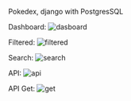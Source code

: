Pokedex, django with PostgresSQL

Dashboard:
![dasboard](https://user-images.githubusercontent.com/47884152/149989453-2bd024f4-4e9b-4f0e-84f1-0c6ce2133c1f.png)

Filtered:
![filtered](https://user-images.githubusercontent.com/47884152/149989529-35b0a7ed-085f-4066-afb1-44d3be8a0079.png)

Search:
![search](https://user-images.githubusercontent.com/47884152/149989571-ea696125-a80b-4de1-9507-bb2178b7a9bd.png)


API:
![api](https://user-images.githubusercontent.com/47884152/149989642-43b876b7-d319-4d4f-a5d3-e42f7c6c39ad.png)


API Get:
![get](https://user-images.githubusercontent.com/47884152/149989678-72056f95-a982-4d99-a1d7-220294ec6620.png)
